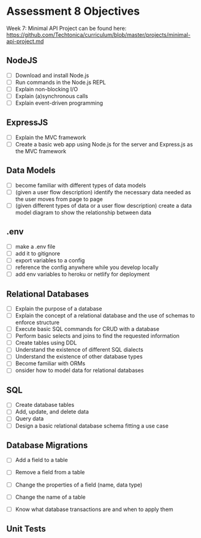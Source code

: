 # Assessment 8 Objectives

Week 7: Minimal API Project can be found here: https://github.com/Techtonica/curriculum/blob/master/projects/minimal-api-project.md

## NodeJS
- [ ] Download and install Node.js
- [ ] Run commands in the Node.js REPL
- [ ] Explain non-blocking I/O
- [ ] Explain (a)synchronous calls
- [ ] Explain event-driven programming

## ExpressJS
- [ ] Explain the MVC framework
- [ ] Create a basic web app using Node.js for the server and Express.js as the MVC framework

## Data Models
- [ ] become familiar with different types of data models
- [ ] (given a user flow description) identify the necessary data needed as the user moves from page to page
- [ ] (given different types of data or a user flow description) create a data model diagram to show the relationship between data

## .env
- [ ] make a .env file
- [ ] add it to gitignore
- [ ] export variables to a config
- [ ] reference the config anywhere while you develop locally
- [ ] add env variables to heroku or netlify for deployment

## Relational Databases
- [ ] Explain the purpose of a database
- [ ] Explain the concept of a relational database and the use of schemas to enforce structure
- [ ] Execute basic SQL commands for CRUD with a database
- [ ] Perform basic selects and joins to find the requested information
- [ ] Create tables using DDL
- [ ] Understand the existence of different SQL dialects
- [ ] Understand the existence of other database types
- [ ] Become familiar with ORMs
- [ ] onsider how to model data for relational databases

## SQL
- [ ] Create database tables
- [ ] Add, update, and delete data
- [ ] Query data
- [ ] Design a basic relational database schema fitting a use case

## Database Migrations
- [ ] Add a field to a table
- [ ] Remove a field from a table
- [ ] Change the properties of a field (name, data type)
- [ ] Change the name of a table
- [ ] Know what database transactions are and when to apply them


## Unit Tests

